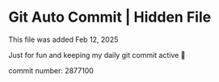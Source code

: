 # Git Auto Commit | Hidden File

This file was added Feb 12, 2025

Just for fun and keeping my daily git commit active 🤪

commit number: 2877100
